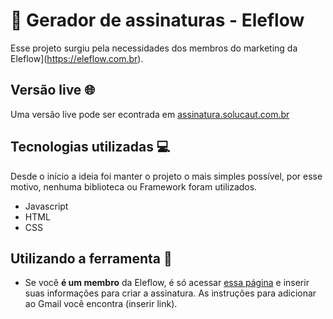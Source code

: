 
# 📧 Gerador de assinaturas - Eleflow
Esse projeto surgiu pela necessidades dos membros do marketing da Eleflow](https://eleflow.com.br).

## Versão live 🌐
Uma versão live pode ser econtrada em [assinatura.solucaut.com.br](https://assinatura.solucaut.com.br)

## Tecnologias utilizadas 💻
Desde o início a ideia foi manter o projeto o mais simples possível, por esse motivo, nenhuma biblioteca ou Framework foram utilizados.
* Javascript
* HTML
* CSS

## Utilizando a ferramenta 🔌
* Se você **é um membro** da Eleflow, é só acessar [essa página](https://eleflow.com.br/assinatura) e inserir suas informações para criar a assinatura. As instruções para adicionar ao Gmail você encontra (inserir link).

